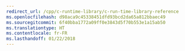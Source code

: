 ```yaml
---
redirect_url: /cpp/c-runtime-library/c-run-time-library-reference
ms.openlocfilehash: d98aca9c45338451dfd93bcd2da65a812bbaec49
ms.sourcegitcommit: 6f40bba1772a09ff0e3843d5f70b553e1a15ab50
ms.translationtype: HT
ms.contentlocale: fr-FR
ms.lasthandoff: 01/22/2018
---
```

